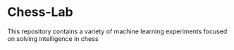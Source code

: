 # Chess-Lab
This repository contains a variety of machine learning experiments focused on solving intelligence in chess
